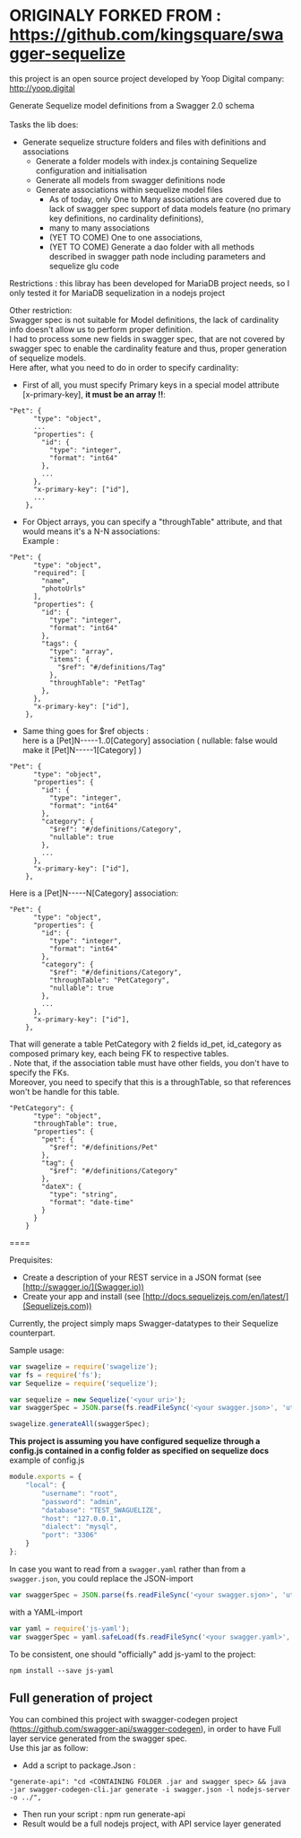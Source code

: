ORIGINALY FORKED FROM : https://github.com/kingsquare/swagger-sequelize
====
this project is an open source project developed by Yoop Digital company: http://yoop.digital


Generate Sequelize model definitions from a Swagger 2.0 schema <br/><br/>
Tasks the lib does:
- Generate sequelize structure folders and files with definitions and associations
    - Generate a folder models with index.js containing Sequelize configuration and initialisation
    - Generate all models from swagger definitions node
    - Generate associations within sequelize model files
        - As of today, only One to Many associations are covered due to lack of swagger spec support of data models feature (no primary key definitions, no cardinality definitions),
        - many to many associations
        - (YET TO COME) One to one associations,
        - (YET TO COME) Generate a dao folder with all methods described in swagger path node including parameters and sequelize glu code

Restrictions : this libray has been developed for MariaDB project needs, so I only tested it for MariaDB sequelization in a nodejs project

Other restriction:  <br/>
Swagger spec is not suitable for Model definitions, the lack of cardinality info doesn't allow us to perform proper definition. <br/>
I had to process some new fields in swagger spec, that are not covered by swagger spec to enable the cardinality feature and thus, proper generation of sequelize models. <br/>
Here after, what you need to do in order to specify cardinality: <br/>
- First of all, you must specify Primary keys in a special model attribute [x-primary-key], **it must be an array !!**: <br/>
```
"Pet": {
      "type": "object",
      ...
      "properties": {
        "id": {
          "type": "integer",
          "format": "int64"
        },
        ...
      },
      "x-primary-key": ["id"],
      ...
    },
```
- For Object arrays, you can specify a "throughTable" attribute, and that would means it's a N-N associations: <br/>
Example : <br/>

```
"Pet": {
      "type": "object",
      "required": [
        "name",
        "photoUrls"
      ],
      "properties": {
        "id": {
          "type": "integer",
          "format": "int64"
        },
        "tags": {
          "type": "array",
          "items": {
            "$ref": "#/definitions/Tag"
          },
          "throughTable": "PetTag"
        },
      },
      "x-primary-key": ["id"],
    },
```

- Same thing goes for $ref objects : <br/>
here is a [Pet]N-----1..0[Category] association ( nullable: false would make it [Pet]N-----1[Category] )<br/>

```
"Pet": {
      "type": "object",
      "properties": {
        "id": {
          "type": "integer",
          "format": "int64"
        },
        "category": {
          "$ref": "#/definitions/Category",
          "nullable": true
        },
        ...
      },
      "x-primary-key": ["id"],
    },
```

Here is a [Pet]N-----N[Category] association:

```
"Pet": {
      "type": "object",
      "properties": {
        "id": {
          "type": "integer",
          "format": "int64"
        },
        "category": {
          "$ref": "#/definitions/Category",
          "throughTable": "PetCategory",
          "nullable": true
        },
        ...
      },
      "x-primary-key": ["id"],
    },
```

That will generate a table PetCategory with 2 fields id_pet, id_category as composed primary key, each being FK to respective tables. <br/>.
Note that, if the association table must have other fields, you don't have to specify the FKs. <br/>
Moreover, you need to specify that this is a throughTable, so that references won't be handle for this table.

```
"PetCategory": {
      "type": "object",
      "throughTable": true,
      "properties": {
        "pet": {
          "$ref": "#/definitions/Pet"
        },
        "tag": {
          "$ref": "#/definitions/Category"
        },
        "dateX": {
          "type": "string",
          "format": "date-time"
        }
      }
    }
```


====

Prequisites: 

- Create a description of your REST service in a JSON format (see [http://swagger.io/](Swagger.io)) 
- Create your app and install (see [http://docs.sequelizejs.com/en/latest/](Sequelizejs.com))

Currently, the project simply maps Swagger-datatypes to their Sequelize counterpart.

Sample usage:

```js
var swagelize = require('swagelize');
var fs = require('fs');
var Sequelize = require('sequelize');

var sequelize = new Sequelize('<your uri>');
var swaggerSpec = JSON.parse(fs.readFileSync('<your swagger.json>', 'utf-8'));

swagelize.generateAll(swaggerSpec);

```

**This project is assuming you have configured sequelize through a config.js contained in a config folder as specified on sequelize docs**
example of config.js
```js
module.exports = {
    "local": {
        "username": "root",
        "password": "admin",
        "database": "TEST_SWAGUELIZE",
        "host": "127.0.0.1",
        "dialect": "mysql",
        "port": "3306"
    }
};
```

In case you want to read from a `swagger.yaml` rather than from a `swagger.json`, you could replace the JSON-import

```js
var swaggerSpec = JSON.parse(fs.readFileSync('<your swagger.sjon>', 'utf-8'));
```

with a YAML-import
```js
var yaml = require('js-yaml');
var swaggerSpec = yaml.safeLoad(fs.readFileSync('<your swagger.yaml>', 'utf8'));
```

To be consistent, one should "officially" add js-yaml to the project:

```
npm install --save js-yaml
```


## Full generation of project
You can combined this project with swagger-codegen project (https://github.com/swagger-api/swagger-codegen), in order to have Full layer service generated from the swagger spec. <br/>
Use this jar as follow: <br/>
- Add a script to package.Json :
```
"generate-api": "cd <CONTAINING FOLDER .jar and swagger spec> && java -jar swagger-codegen-cli.jar generate -i swagger.json -l nodejs-server -o ../",
```

- Then run your script : npm run generate-api
- Result would be a full nodejs project, with API service layer generated
